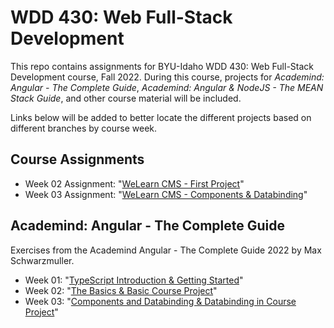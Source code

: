 # WDD 430: Web Full-Stack Development

This repo contains assignments for BYU-Idaho WDD 430: Web Full-Stack Development course, Fall 2022.
During this course, projects for _Academind: Angular - The Complete Guide_, _Academind: Angular & NodeJS - The MEAN Stack Guide_, and other course material will be included.

Links below will be added to better locate the different projects based on different branches by course week.

## Course Assignments

- Week 02 Assignment: "[WeLearn CMS - First Project](https://github.com/sbolande/wdd430/tree/week02/w02_Assignment/cms)"
- Week 03 Assignment: "[WeLearn CMS - Components & Databinding](https://github.com/sbolande/wdd430/tree/week03/w03_Assignment/cms)"

## Academind: Angular - The Complete Guide

Exercises from the Academind Angular - The Complete Guide 2022 by Max Schwarzmuller.

- Week 01: "[TypeScript Introduction & Getting Started](https://github.com/sbolande/wdd430/tree/week01)"
- Week 02: "[The Basics & Basic Course Project](https://github.com/sbolande/wdd430/tree/week02/Academind%20-%20Angular%20The%20Complete%20Guide)"
- Week 03: "[Components and Databinding & Databinding in Course Project](https://github.com/sbolande/wdd430/tree/week03/Academind%20-%20Angular%20The%20Complete%20Guide)"

